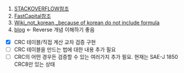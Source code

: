 1. [STACKOVERFLOW참조](https://stackoverflow.com/questions/72660217/capl-script-for-checksum-crc-8-sae-j1850-calculation)
2. [FastCapital참조](https://fastercapital.com/ko/content/CRC-%EA%B3%84%EC%82%B0%EC%97%90%EC%84%9C-XOR-%EC%97%B0%EC%82%B0%EC%9D%98-%EC%97%AD%ED%95%A0-%ED%95%B4%EB%AA%85.html)
3. [Wiki_not_korean,_because of korean do not include formula](https://en.wikipedia.org/wiki/Cyclic_redundancy_check)
4. [blog](https://modernalchemist.tistory.com/14) <- Reverse 개념 이해하기 좋음
- [x] CRC 테이블/직접 계산 교차 검증 구현
- [ ] CRC 테이블을 만드는 법에 대한 내용 추가 필요
- [ ] CRC의 어떤 경우든 검증할 수 있는 여러가지 추가 필요. 현재는 SAE-J 1850 CRC8만 있는 상태
